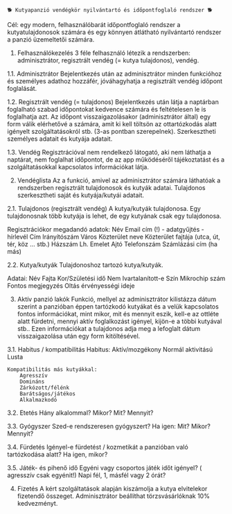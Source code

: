     🐕 Kutyapanzió vendégkör nyilvántartó és időpontfoglaló rendszer 🐕

Cél: egy modern, felhasználóbarát időpontfoglaló rendszer a kutyatulajdonosok számára és egy könnyen átlátható nyilvántartó rendszer a panzió üzemeltetői számára.

1. Felhasználókezelés
3 féle felhasználó létezik a rendszerben: adminisztrátor, regisztrált vendég (= kutya tulajdonos), vendég.

1.1. Adminisztrátor
Bejelentkezés után az adminisztrátor minden funkcióhoz és személyes adathoz hozzáfér, jóváhagyhatja a regisztrált vendég időpont foglalását. 

1.2. Regisztrált vendég (= tulajdonos)
Bejelentkezés után látja a naptárban foglalható szabad időpontokat kedvence számára és feltételesen le is foglalhatja azt. Az időpont visszaigazolásakor (adminisztrátor által) egy form válik elérhetővé a számára, amit ki kell töltsön az ottartózkodás alatt igényelt szolgáltatásokról stb. (3-as pontban szerepelnek).
Szerkesztheti személyes adatait és kutyája adatait.

1.3. Vendég
Regisztrációval nem rendelkező látogató, aki nem láthatja a naptárat, nem foglalhat időpontot, de az app működéséről tájékoztatást és a szolgáltatásokkal kapcsolatos információkat látja. 

2. Vendéglista
Az a funkció, amivel az adminisztrátor számára láthatóak a rendszerben regisztrált tulajdonosok és kutyák adatai.
Tulajdonos szerkesztheti saját és kutyája/kutyái adatait.

2.1. Tulajdonos (regisztrált vendég)
A kutya/kutyák tulajdonosa. Egy tulajdonosnak több kutyája is lehet, de egy kutyának csak egy tulajdonosa.

Regisztrációkor megadandó adatok: 
    Név
    Email cím (!) - adatgyűjtés - hírlevél
    Cím
    Irányítószám
    Város
    Közterület neve
    Közterület fajtája (utca, út, tér, köz  … stb.)
    Házszám
    Lh.
    Emelet
    Ajtó
    Telefonszám
    Számlázási cím (ha más)

2.2. Kutya/kutyák
Tulajdonoshoz tartozó kutya/kutyák.

Adatai:
    Név
    Fajta
    Kor/Születési idő
    Nem
    Ivartalanított-e 
    Szín
    Mikrochip szám
    Fontos megjegyzés
    Oltás érvényességi ideje

3. Aktív panzió lakók
Funkció, mellyel az adminisztrátor kilistázza dátum szerint a panzióban éppen tartózkodó kutyákat és a velük kapcsolatos fontos információkat, mint mikor, mit és mennyit eszik, kell-e az ottléte alatt fürdetni, mennyi aktív foglalkozást igényel, kijön-e a többi kutyával stb..
Ezen információkat a tulajdonos adja meg a lefoglalt dátum visszaigazolása után egy form kitöltésével.

3.1. Habitus / kompatibilitás
    Habitus:
        Aktív/mozgékony
        Normál aktivitású
        Lusta

    Kompatibilitás más kutyákkal:
        Agresszív
        Domináns
        Zárkózott/félénk
        Barátságos/játékos
        Alkalmazkodó

3.2. Etetés
    Hány alkalommal?
    Mikor?
    Mit?
    Mennyit?

3.3. Gyógyszer
    Szed-e rendszeresen gyógyszert?
    Ha igen:
    Mit?
    Mikor?
    Mennyit?
	
3.4. Fürdetés
	Igényel-e fürdetést / kozmetikát a panzióban való tartózkodása alatt? Ha igen, mikor? 

3.5. Játék- és pihenő idő
    Egyéni vagy csoportos játék időt igényel? ( agresszív csak egyénit!)
    Napi fél, 1, másfél vagy 2 órát? 


4. Fizetés
	A kért szolgáltatások alapján kiszámolja a kutya elvitelekor fizetendő összeget. 
	Adminisztrátor beállíthat törzsvásárlóknak 10% kedvezményt. 
